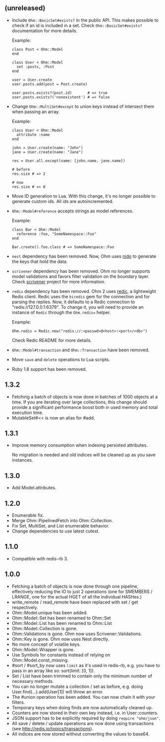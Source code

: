 (unreleased)
------------

- Include `Ohm::BasicSet#exists?` in the public API. This makes possible
  to check if an id is included in a set. Check `Ohm::BasicSet#exists?`
  documentation for more details.

  Example:

      class Post < Ohm::Model
      end

      class User < Ohm::Model
        set :posts, :Post
      end

      user = User.create
      user.posts.add(post = Post.create)

      user.posts.exists?(post.id)       # => true
      user.posts.exists?('nonexistent') # => false

- Change `Ohm::MultiSet#except` to union keys instead of intersect them
  when passing an array.

  Example:

      class User < Ohm::Model
        attribute :name
      end

      john = User.create(name: "John")
      jane = User.create(name: "Jane")

      res = User.all.except(name: [john.name, jane.name])

      # before
      res.size # => 2

      # now
      res.size # => 0

- Move ID generation to Lua. With this change, it's no longer possible
  to generate custom ids. All ids are autoincremented.

- `Ohm::Model#reference` accepts strings as model references.

  Example:

      class Bar < Ohm::Model
        reference :foo, "SomeNamespace::Foo"
      end

      Bar.create().foo.class # => SomeNamespace::Foo

- `nest` dependency has been removed. Now, Ohm uses [nido][nido]
  to generate the keys that hold the data.

- `scrivener` dependency has been removed. Ohm no longer supports model
  validations and favors filter validation on the boundary layer. Check
  [scrivener][scrivener] project for more information.

- `redis` dependency has been removed. Ohm 2 uses [redic][redic],
  a lightweight Redis client. Redic uses the `hiredis` gem for the
  connection and for parsing the replies. Now, it defaults to a
  Redic connection to "redis://127.0.0.1:6379". To change it, you
  will need to provide an instance of `Redic` through the `Ohm.redis=`
  helper.

  Example:

      Ohm.redis = Redic.new("redis://:<passwd>@<host>:<port>/<db>")

  Check Redic README for more details.

- `Ohm::Model#transaction` and `Ohm::Transaction` have been removed.

- Move `save` and `delete` operations to Lua scripts.

- Ruby 1.8 support has been removed.

[nido]: https://github.com/soveran/nido
[scrivener]: https://github.com/soveran/scrivener
[redic]: https://github.com/amakawa/redic

1.3.2
-----

- Fetching a batch of objects is now done in batches of 1000 objects at
  a time. If you are iterating over large collections, this change should
  provide a significant performance boost both in used memory and total
  execution time.
- MutableSet#<< is now an alias for #add.

1.3.1
-----

- Improve memory consumption when indexing persisted attributes.

  No migration is needed and old indices will be cleaned up as you save
  instances.

1.3.0
-----

- Add Model.attributes.

1.2.0
-----

- Enumerable fix.
- Merge Ohm::PipelinedFetch into Ohm::Collection.
- Fix Set, MultiSet, and List enumerable behavior.
- Change dependencies to use latest cutest.

1.1.0
-----

- Compatible with redis-rb 3.

1.0.0
-----

- Fetching a batch of objects is now done through one pipeline, effectively
  reducing the IO to just 2 operations (one for SMEMBERS / LRANGE, one for
  the actual HGET of all the individual HASHes.)
- write_remote / read_remote have been replaced with set / get respectively.
- Ohm::Model.unique has been added.
- Ohm::Model::Set has been renamed to Ohm::Set
- Ohm::Model::List has been renamed to Ohm::List
- Ohm::Model::Collection is gone.
- Ohm::Validations is gone. Ohm now uses Scrivener::Validations.
- Ohm::Key is gone. Ohm now uses Nest directly.
- No more concept of volatile keys.
- Ohm::Model::Wrapper is gone.
- Use Symbols for constants instead of relying on Ohm::Model.const_missing.
- #sort / #sort_by now uses `limit` as it's used in redis-rb, e.g. you
  have to pass in an array like so: sort(limit: [0, 1]).
- Set / List have been trimmed to contain only the minimum number
  of necessary methods.
- You can no longer mutate a collection / set as before, e.g. doing
  User.find(...).add(User[1]) will throw an error.
- The #union operation has been added. You can now chain it with your filters.
- Temporary keys when doing finds are now automatically cleaned up.
- Counters are now stored in their own key instead, i.e. in
  User:<id>:counters.
- JSON support has to be explicitly required by doing `require
  "ohm/json"`.
- All save / delete / update operations are now done using
  transactions (see http://redis.io/topics/transactions).
- All indices are now stored without converting the values to base64.
